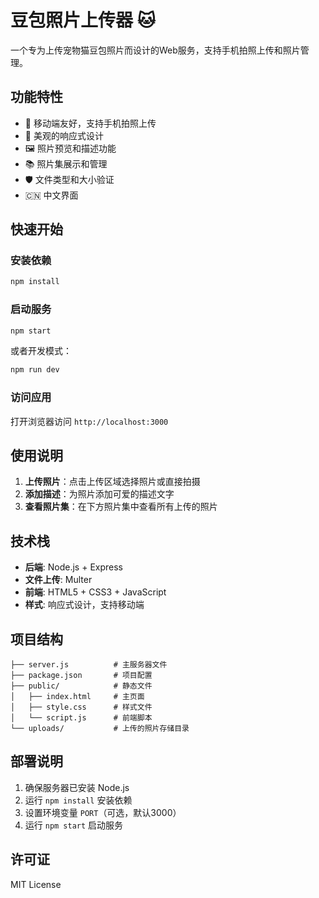 # 豆包照片上传器 🐱

一个专为上传宠物猫豆包照片而设计的Web服务，支持手机拍照上传和照片管理。

## 功能特性

- 📱 移动端友好，支持手机拍照上传
- 🎨 美观的响应式设计
- 🖼️ 照片预览和描述功能
- 📚 照片集展示和管理
- 🛡️ 文件类型和大小验证
- 🇨🇳 中文界面

## 快速开始

### 安装依赖

```bash
npm install
```

### 启动服务

```bash
npm start
```

或者开发模式：

```bash
npm run dev
```

### 访问应用

打开浏览器访问 `http://localhost:3000`

## 使用说明

1. **上传照片**：点击上传区域选择照片或直接拍摄
2. **添加描述**：为照片添加可爱的描述文字
3. **查看照片集**：在下方照片集中查看所有上传的照片

## 技术栈

- **后端**: Node.js + Express
- **文件上传**: Multer
- **前端**: HTML5 + CSS3 + JavaScript
- **样式**: 响应式设计，支持移动端

## 项目结构

```
├── server.js          # 主服务器文件
├── package.json       # 项目配置
├── public/            # 静态文件
│   ├── index.html     # 主页面
│   ├── style.css      # 样式文件
│   └── script.js      # 前端脚本
└── uploads/           # 上传的照片存储目录
```

## 部署说明

1. 确保服务器已安装 Node.js
2. 运行 `npm install` 安装依赖
3. 设置环境变量 `PORT`（可选，默认3000）
4. 运行 `npm start` 启动服务

## 许可证

MIT License